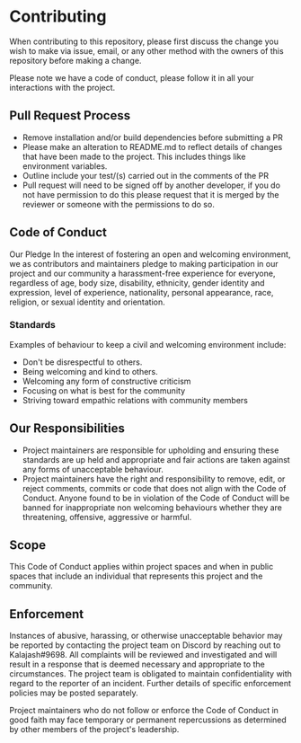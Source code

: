 # Contributing
When contributing to this repository, please first discuss the change you wish to make via issue, email, or any other method with the owners of this repository before making a change.

Please note we have a code of conduct, please follow it in all your interactions with the project.

## Pull Request Process
- Remove installation and/or build dependencies before submitting a PR
- Please make an alteration to README.md to reflect details of changes that have been made to the project. This includes things like environment variables.
- Outline include your test/(s) carried out in the comments of the PR 
- Pull request will need to be signed off by another developer, if you do not have permission to do this please request that it is merged by the reviewer or someone with the permissions to do so.

## Code of Conduct
Our Pledge
In the interest of fostering an open and welcoming environment, we as contributors and maintainers pledge to making participation in our project and our community a harassment-free experience for everyone, regardless of age, body size, disability, ethnicity, gender identity and expression, level of experience, nationality, personal appearance, race, religion, or sexual identity and orientation.
### Standards
Examples of behaviour to keep a civil and welcoming environment include:
- Don't be disrespectful to others.
- Being welcoming and kind to others.
- Welcoming any form of constructive criticism
- Focusing on what is best for the community
- Striving toward empathic relations with community members

## Our Responsibilities
- Project maintainers are responsible for upholding and ensuring these standards are up held and appropriate and fair actions are taken against any forms of unacceptable behaviour.
- Project maintainers have the right and responsibility to remove, edit, or reject comments, commits or code that does not align with the Code of Conduct. Anyone found to be in violation of the Code of Conduct will be banned for inappropriate non welcoming behaviours whether they are threatening, offensive, aggressive or harmful.

## Scope
This Code of Conduct applies within project spaces and when in public spaces that include an individual that represents this project and the community.

## Enforcement

Instances of abusive, harassing, or otherwise unacceptable behavior may be reported by contacting the project team on Discord by reaching out to Kalajash#9698. All complaints will be reviewed and investigated and will result in a response that is deemed necessary and appropriate to the circumstances. The project team is obligated to maintain confidentiality with regard to the reporter of an incident. Further details of specific enforcement policies may be posted separately.

Project maintainers who do not follow or enforce the Code of Conduct in good faith may face temporary or permanent repercussions as determined by other members of the project's leadership.
